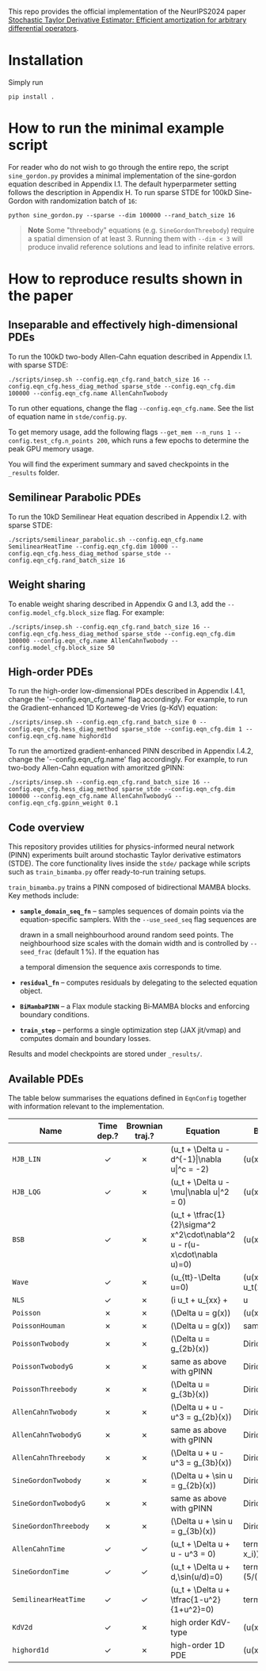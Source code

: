 This repo provides the official implementation of the NeurIPS2024 paper [Stochastic Taylor Derivative Estimator: Efficient amortization for arbitrary differential operators](https://openreview.net/forum?id=J2wI2rCG2u).

# Installation
Simply run
``` shell
pip install .
```

# How to run the minimal example script
For reader who do not wish to go through the entire repo, the script `sine_gordon.py` provides a minimal implementation of the sine-gordon equation described in Appendix I.1. The default hyperparmeter setting follows the description in Appendix H. To run sparse STDE for 100kD Sine-Gordon with randomization batch of `16`: 
``` shell
python sine_gordon.py --sparse --dim 100000 --rand_batch_size 16
```

> **Note**
> Some "threebody" equations (e.g. `SineGordonThreebody`) require a spatial
> dimension of at least 3. Running them with `--dim < 3` will produce invalid
> reference solutions and lead to infinite relative errors.

# How to reproduce results shown in the paper
## Inseparable and effectively high-dimensional PDEs
To run the 100kD two-body Allen-Cahn equation described in Appendix I.1. with sparse STDE: 
``` shell
./scripts/insep.sh --config.eqn_cfg.rand_batch_size 16 --config.eqn_cfg.hess_diag_method sparse_stde --config.eqn_cfg.dim 100000 --config.eqn_cfg.name AllenCahnTwobody
```
To run other equations, change the flag `--config.eqn_cfg.name`. See the list of equation name in `stde/config.py`.

To get memory usage, add the following flags `--get_mem --n_runs 1 --config.test_cfg.n_points 200`, which runs a few epochs to determine the peak GPU memory usage.

You will find the experiment summary and saved checkpoints in the `_results` folder.

## Semilinear Parabolic PDEs
To run the 10kD Semilinear Heat equation described in Appendix I.2. with sparse STDE: 
``` shell
./scripts/semilinear_parabolic.sh --config.eqn_cfg.name SemilinearHeatTime --config.eqn_cfg.dim 10000 --config.eqn_cfg.hess_diag_method sparse_stde --config.eqn_cfg.rand_batch_size 16
```

## Weight sharing
To enable weight sharing described in Appendix G and I.3, add the `--config.model_cfg.block_size` flag. For example:
``` shell
./scripts/insep.sh --config.eqn_cfg.rand_batch_size 16 --config.eqn_cfg.hess_diag_method sparse_stde --config.eqn_cfg.dim 100000 --config.eqn_cfg.name AllenCahnTwobody --config.model_cfg.block_size 50
```

## High-order PDEs
To run the high-order low-dimensional PDEs described in Appendix I.4.1, change the '--config.eqn_cfg.name' flag accordingly. For example, to run the Gradient-enhanced 1D Korteweg-de Vries (g-KdV) equation:
``` shell
./scripts/insep.sh --config.eqn_cfg.rand_batch_size 0 --config.eqn_cfg.hess_diag_method sparse_stde --config.eqn_cfg.dim 1 --config.eqn_cfg.name highord1d 
```
To run the amortized gradient-enhanced PINN described in Appendix I.4.2, change the '--config.eqn_cfg.name' flag accordingly. For example, to run two-body Allen-Cahn equation with amoritzed gPINN:
``` shell
./scripts/insep.sh --config.eqn_cfg.rand_batch_size 16 --config.eqn_cfg.hess_diag_method sparse_stde --config.eqn_cfg.dim 100000 --config.eqn_cfg.name AllenCahnTwobodyG --config.eqn_cfg.gpinn_weight 0.1
```

## Code overview
This repository provides utilities for physics-informed neural network (PINN)
experiments built around stochastic Taylor derivative estimators (STDE).  The
core functionality lives inside the `stde/` package while scripts such as
`train_bimamba.py` offer ready-to-run training setups.

`train_bimamba.py` trains a PINN composed of bidirectional MAMBA blocks. Key
methods include:

- **`sample_domain_seq_fn`** – samples sequences of domain points via the
  equation-specific samplers. With the `--use_seed_seq` flag sequences are

  drawn in a small neighbourhood around random seed points. The neighbourhood
  size scales with the domain width and is controlled by `--seed_frac`
  (default 1 %). If the equation has

  a temporal dimension the sequence axis corresponds to time.
- **`residual_fn`** – computes residuals by delegating to the selected equation
  object.
- **`BiMambaPINN`** – a Flax module stacking Bi‑MAMBA blocks and enforcing
  boundary conditions.
- **`train_step`** – performs a single optimization step (JAX jit/vmap) and
  computes domain and boundary losses.

Results and model checkpoints are stored under `_results/`.

## Available PDEs
The table below summarises the equations defined in `EqnConfig` together with
information relevant to the implementation.

| Name | Time dep.? | Brownian traj.? | Equation | Boundary condition |
|-----|:----------:|:---------------:|---------|-------------------|
| `HJB_LIN` | ✓ | ✗ | \(u_t + \Delta u - d^{-1}\|\nabla u\|^c = -2\) | \(u(x,T)=\sum_i x_i\) |
| `HJB_LQG` | ✓ | ✗ | \(u_t + \Delta u - \mu\|\nabla u\|^2 = 0\) | \(u(x,T)=\log((1+\|x\|^2)/2)\) |
| `BSB` | ✓ | ✗ | \(u_t + \tfrac{1}{2}\sigma^2 x^2\cdot\nabla^2 u - r(u- x\cdot\nabla u)=0\) | \(u(x,T)=\sum_i x_i^2\) |
| `Wave` | ✓ | ✗ | \(u_{tt}-\Delta u=0\) | \(u(x,0)=\sum_i\sinh x_i,\ u_t(x,0)=0\) |
| `NLS` | ✓ | ✗ | \(i u_t + u_{xx} + |u|^2 u = 0\) | periodic on $[-5,5]$ |
| `Poisson` | ✗ | ✗ | \(\Delta u = g(x)\) | \(u(x)=\sum_i e^{x_i}/d\) |
| `PoissonHouman` | ✗ | ✗ | \(\Delta u = g(x)\) | same as `Poisson` |
| `PoissonTwobody` | ✗ | ✗ | \(\Delta u = g_{2b}(x)\) | Dirichlet on unit sphere |
| `PoissonTwobodyG` | ✗ | ✗ | same as above with gPINN | Dirichlet on unit sphere |
| `PoissonThreebody` | ✗ | ✗ | \(\Delta u = g_{3b}(x)\) | Dirichlet on unit sphere |
| `AllenCahnTwobody` | ✗ | ✗ | \(\Delta u + u - u^3 = g_{2b}(x)\) | Dirichlet on unit sphere |
| `AllenCahnTwobodyG` | ✗ | ✗ | same as above with gPINN | Dirichlet on unit sphere |
| `AllenCahnThreebody` | ✗ | ✗ | \(\Delta u + u - u^3 = g_{3b}(x)\) | Dirichlet on unit sphere |
| `SineGordonTwobody` | ✗ | ✗ | \(\Delta u + \sin u = g_{2b}(x)\) | Dirichlet on unit sphere |
| `SineGordonTwobodyG` | ✗ | ✗ | same as above with gPINN | Dirichlet on unit sphere |
| `SineGordonThreebody` | ✗ | ✗ | \(\Delta u + \sin u = g_{3b}(x)\) | Dirichlet on unit sphere |
| `AllenCahnTime` | ✓ | ✓ | \(u_t + \Delta u + u - u^3 = 0\) | terminal \(\arctan(\max_i x_i)\) |
| `SineGordonTime` | ✓ | ✓ | \(u_t + \Delta u + d\,\sin(u/d)=0\) | terminal \(5/(10+2\|x\|^2)\,d\) |
| `SemilinearHeatTime` | ✓ | ✓ | \(u_t + \Delta u + \tfrac{1-u^2}{1+u^2}=0\) | terminal \(5/(10+2\|x\|^2)\) |
| `KdV2d` | ✓ | ✗ | high order KdV-type | \(u(x,0)=\sum_i\sinh x_i\) |
| `highord1d` | ✓ | ✗ | high-order 1D PDE | \(u(x,0)=\sum_i\sinh x_i\) |

